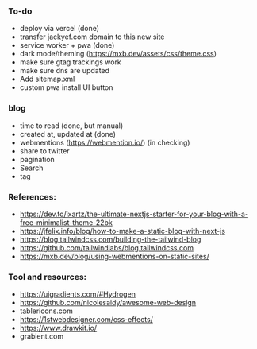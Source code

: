 ### To-do
- deploy via vercel (done)
- transfer jackyef.com domain to this new site
- service worker + pwa (done)
- dark mode/theming (https://mxb.dev/assets/css/theme.css)
- make sure gtag trackings work
- make sure dns are updated
- Add sitemap.xml
- custom pwa install UI button

### blog
- time to read (done, but manual)
- created at, updated at (done)
- webmentions (https://webmention.io/) (in checking)
- share to twitter
- pagination
- Search
- tag

### References:
- https://dev.to/ixartz/the-ultimate-nextjs-starter-for-your-blog-with-a-free-minimalist-theme-22bk
- https://jfelix.info/blog/how-to-make-a-static-blog-with-next-js
- https://blog.tailwindcss.com/building-the-tailwind-blog
- https://github.com/tailwindlabs/blog.tailwindcss.com
- https://mxb.dev/blog/using-webmentions-on-static-sites/

### Tool and resources:
- https://uigradients.com/#Hydrogen
- https://github.com/nicolesaidy/awesome-web-design
- tablericons.com
- https://1stwebdesigner.com/css-effects/
- https://www.drawkit.io/
- grabient.com